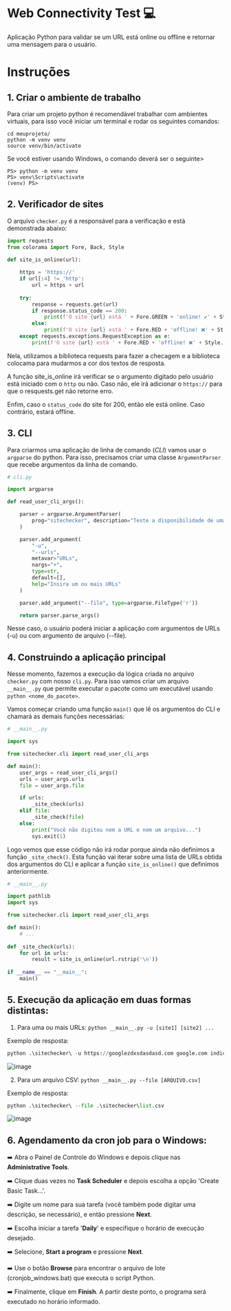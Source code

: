 # Web Connectivity Test 💻

Aplicação Python para validar se um URL está online ou offline e retornar uma mensagem para o usuário.

# Instruções

## 1. Criar o ambiente de trabalho

Para criar um projeto python é recomendável trabalhar com ambientes virtuais, para isso você iniciar um terminal e rodar os seguintes comandos:

```
cd meuprojeto/
python -m venv venv
source venv/bin/activate
```

Se você estiver usando Windows, o comando deverá ser o seguinte>

```
PS> python -m venv venv
PS> venv\Scripts\activate
(venv) PS>
```

## 2. Verificador de sites

O arquivo `checker.py` é a responsável para a verificação e está demonstrada abaixo:

```python
import requests
from colorama import Fore, Back, Style

def site_is_online(url):
    
    https = 'https://'
    if url[:4] != 'http':
        url = https + url
    
    try:
        response = requests.get(url)
        if response.status_code == 200:
            print(f'O site {url} está ' + Fore.GREEN + 'online! ✔️' + Style.RESET_ALL) 
        else:
            print(f'O site {url} está ' + Fore.RED + 'offline! ❌' + Style.RESET_ALL)
    except requests.exceptions.RequestException as e:
        print(f'O site {url} está ' + Fore.RED + 'offline! ❌' + Style.RESET_ALL)
```
Nela, utilizamos a biblioteca requests para fazer a checagem e a biblioteca colocama para mudarmos a cor dos textos de resposta. 

A função site_is_online irá verificar se o argumento digitado pelo usuário está iniciado com o `http` ou não. Caso não, ele irá adicionar o `https://` para que o resquests.get não retorne erro.

Enfim, caso o `status_code` do site for 200, então ele está online. Caso contrário, estará offline.

## 3. CLI

Para criarmos uma aplicação de linha de comando (*CLI*) vamos usar o `argparse` do python. Para isso, precisamos criar uma classe `ArgumentParser` que recebe argumentos da linha de comando.

```python
# cli.py

import argparse

def read_user_cli_args():

    parser = argparse.ArgumentParser(
        prog="sitechecker", description="Teste a disponibilidade de uma URL"
    )

    parser.add_argument(
        "-u",
        "--urls",
        metavar="URLs",
        nargs="+",
        type=str,
        default=[],
        help="Insira um ou mais URLs"
    )

    parser.add_argument("--file", type=argparse.FileType('r'))

    return parser.parse_args()
```
Nesse caso, o usuário poderá iniciar a aplicação com argumentos de URLs (-u) ou com argumento de arquivo (--file).

## 4. Construindo a aplicação principal

Nesse momento, fazemos a execução da lógica criada no arquivo `checker.py` com nosso `cli.py`. Para isso vamos criar um arquivo `__main__.py` que permite executar o pacote como um executável usando `python <nome_do_pacote>`.

Vamos começar criando uma função `main()` que lê os argumentos do CLI e chamará as demais funções necessárias:

```python
# __main__.py

import sys

from sitechecker.cli import read_user_cli_args

def main():
    user_args = read_user_cli_args()
    urls = user_args.urls
    file = user_args.file

    if urls:
        _site_check(urls)
    elif file:
        _site_check(file)
    else:
        print("Você não digitou nem a URL e nem um arquivo...")
        sys.exit(1)
```

Logo vemos que esse código não irá rodar porque ainda não definimos a função `_site_check()`. Esta função vai iterar sobre uma lista de URLs obtida dos argumentos do CLI e aplicar a função `site_is_online()` que definimos anteriormente.

```python
# __main__.py

import pathlib
import sys

from sitechecker.cli import read_user_cli_args

def main():
    # ...
 
def _site_check(urls):
    for url in urls:
        result = site_is_online(url.rstrip('\n'))
        
if __name__ == "__main__":
    main()
```

## 5. Execução da aplicação em duas formas distintas:

1) Para uma ou mais URLs: ```python __main__.py -u [site1] [site2] ...```

Exemplo de resposta: 

```python
python .\sitechecker\ -u https://googlezdxsdasdasd.com google.com indicium.tech siasdiasd.br google.com
```

![image](https://user-images.githubusercontent.com/13797593/233221961-7d95fd0a-e783-4783-a5d7-b36968e55c04.png)

2) Para um arquivo CSV: ```python __main__.py --file [ARQUIVO.csv]```

Exemplo de resposta: 

```python
python .\sitechecker\ --file .\sitechecker\list.csv
```

![image](https://user-images.githubusercontent.com/13797593/233221673-e8d4a72f-9673-4d6f-b882-0fe4b40d0fc7.png)

## 6. Agendamento da cron job para o Windows:

➡️ Abra o Painel de Controle do Windows e depois clique nas **Administrative Tools**.

➡️ Clique duas vezes no **Task Scheduler** e depois escolha a opção 'Create Basic Task…'.

➡️ Digite um nome para sua tarefa (você também pode digitar uma descrição, se necessário), e então pressione **Next**.

➡️ Escolha iniciar a tarefa '**Daily**' e especifique o horário de execução desejado.

➡️ Selecione, **Start a program** e pressione **Next**.

➡️ Use o botão **Browse** para encontrar o arquivo de lote (cronjob_windows.bat) que executa o script Python.

➡️ Finalmente, clique em **Finish**. A partir deste ponto, o programa será executado no horário informado.

